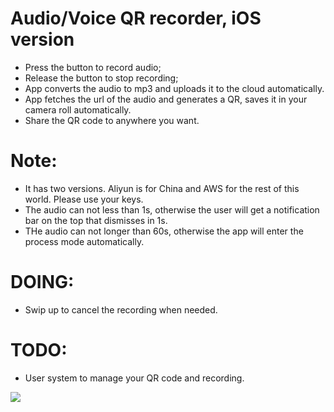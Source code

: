 # Audio/Voice QR recorder, iOS version

- Press the button to record audio;
- Release the button to stop recording;
- App converts the audio to mp3 and uploads it to the cloud automatically.
- App fetches the url of the audio and generates a QR, saves it in your camera roll automatically. 
- Share the QR code to anywhere you want.

# Note:
- It has two versions. Aliyun is for China and AWS for the rest of this world. Please use your keys.
- The audio can not less than 1s, otherwise the user will get a notification bar on the top that dismisses in 1s.
- THe audio can not longer than 60s, otherwise the app will enter the process mode automatically.

# DOING:
- Swip up to cancel the recording when needed. 

# TODO:
- User system to manage your QR code and recording.

![](http://i.v2ex.co/SW6ZAQ35l.jpeg)
